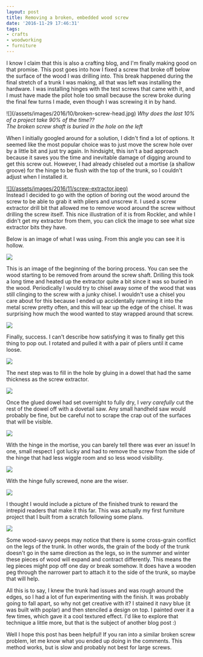 ```yaml
---
layout: post
title: Removing a broken, embedded wood screw
date: '2016-11-29 17:46:31'
tags:
- crafts
- woodworking
- furniture
---
```


I know I claim that this is also a crafting blog, and I'm finally making good on that promise. This post goes into how I fixed a screw that broke off below the surface of the wood I was drilling into. This break happened during the final stretch of a trunk I was making, all that was left was installing the hardware. I was installing hinges with the test screws that came with it, and I must have made the pilot hole too small because the screw broke during the final few turns I made, even though I was screwing it in by hand. 

<div class="img-center" markdown="1">
![](/assets/images/2016/10/broken-screw-head.jpg)
<i>Why does the last 10% of a project take 90% of the time?? <br>
The broken screw shaft is buried in the hole on the left</i>
</div>

When I initially googled around for a solution, I didn't find a lot of options. It seemed like the most popular choice was to just move the screw hole over by a little bit and just try again. In hindsight, this isn't a bad approach because it saves you the time and inevitable damage of digging around to get this screw out. However, I had already chiseled out a mortise (a shallow groove) for the hinge to be flush with the top of the trunk, so I couldn't adjust when I installed it. 

<div class="img-right" style="max-width: none; margin-top:0;" markdown="1">
<a href="http://www.rockler.com/screw-extractor?source=googleps&sid=V9197">
![](/assets/images/2016/11/screw-extractor.jpeg)
</a>
</div>
Instead I decided to go with the option of boring out the wood around the screw to be able to grab it with pliers and unscrew it. I used a screw extractor drill bit that allowed me to remove wood around the screw without drilling the screw itself. This nice illustration of it is from Rockler, and while I didn't get my extractor from them, you can click the image to see what size extractor bits they have. 

Below is an image of what I was using. From this angle you can see it is hollow. 

![](/assets/images/2016/10/drill-bit.jpg)

This is an image of the beginning of the boring process. You can see the wood starting to be removed from around the screw shaft. Drilling this took a long time and heated up the extractor quite a bit since it was so buried in the wood. Periodically I would try to chisel away some of the wood that was still clinging to the screw with a junky chisel. I wouldn't use a chisel you care about for this because I ended up accidentally ramming it into the metal screw pretty often, and this will tear up the edge of the chisel. It was surprising how much the wood wanted to stay wrapped around that screw. 

![](/assets/images/2016/10/beginning-of-hole.jpg)

Finally, success. I can't describe how satisfying it was to finally get this thing to pop out. I rotated and pulled it with a pair of pliers until it came loose. 

![](/assets/images/2016/10/successsss.jpg)

The next step was to fill in the hole by gluing in a dowel that had the same thickness as the screw extractor. 

![](/assets/images/2016/10/dowel-glued-in.jpg)

Once the glued dowel had set overnight to fully dry, I *very carefully* cut the rest of the dowel off with a dovetail saw. Any small handheld saw would probably be fine, but be careful not to scrape the crap out of the surfaces that will be visible. 

![](/assets/images/2016/10/dowel-pared-down.jpg)

With the hinge in the mortise, you can barely tell there was ever an issue! In one, small respect I got lucky and had to remove the screw from the side of the hinge that had less wiggle room and so less wood visibility. 

![](/assets/images/2016/10/hinge-test-fit.jpg)

With the hinge fully screwed, none are the wiser. 

![](/assets/images/2016/10/final-fit.jpg)

I thought I would include a picture of the finished trunk to reward the intrepid readers that make it this far. This was actually my first furniture project that I built from a scratch following some plans.   

![](/assets/images/2016/10/final-pic.jpg)

Some wood-savvy peeps may notice that there is some cross-grain conflict on the legs of the trunk. In other words, the grain of the body of the trunk doesn't go in the same direction as the legs, so in the summer and winter these pieces of wood will expand and contract differently. This means the leg pieces might pop off one day or break somehow. It does have a wooden peg through the narrower part to attach it to the side of the trunk, so maybe that will help. 

All this is to say, I knew the trunk had issues and was rough around the edges, so I had a lot of fun experimenting with the finish. It was probably going to fall apart, so why not get creative with it? I stained it navy blue (it was built with poplar) and then stenciled a design on top. I painted over it a few times, which gave it a cool textured effect. I'd like to explore that technique a little more, but that is the subject of another blog post :)

Well I hope this post has been helpful! If you ran into a similar broken screw problem, let me know what you ended up doing in the comments. This method works, but is slow and probably not best for large screws. 
